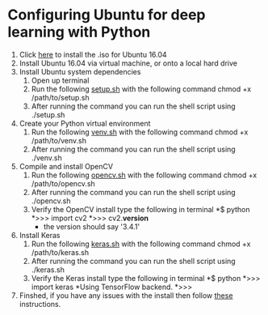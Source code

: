 # Configuring Ubuntu for deep learning with Python
1. Click [here](http://releases.ubuntu.com/16.04/ubuntu-16.04.4-desktop-amd64.iso) to install the .iso for Ubuntu 16.04
2. Install Ubuntu 16.04 via virtual machine, or onto a local hard drive
3. Install Ubuntu system dependencies
	1. Open up terminal
	2. Run the following [setup.sh](setup.sh) with the following command chmod +x /path/to/setup.sh
	3. After running the command you can run the shell script using ./setup.sh
4. Create your Python virtual environment
	1. Run the following [venv.sh](venv.sh) with the following command chmod +x /path/to/venv.sh
	2. After running the command you can run the shell script using ./venv.sh
5. Compile and install OpenCV
	1. Run the following [opencv.sh](opencv.sh) with the following command chmod +x /path/to/opencv.sh
	2. After running the command you can run the shell script using ./opencv.sh
	3. Verify the OpenCV install type the following in terminal
		*$ python
		*>>> import cv2
		*>>> cv2.__version__
		* the version should say '3.4.1'
6. Install Keras
	1. Run the following [keras.sh](keras.sh) with the following command chmod +x /path/to/keras.sh
	2. After running the command you can run the shell script using ./keras.sh
	3. Verify the Keras install type the following in terminal
		*$ python
		*>>> import keras
		*Using TensorFlow backend.
		*>>>
7. Finshed, if you have any issues with the install then follow [these](https://www.pyimagesearch.com/2017/09/25/configuring-ubuntu-for-deep-learning-with-python/) instructions.
